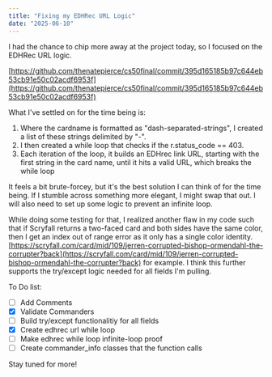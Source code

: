 ```yaml
---
title: "Fixing my EDHRec URL Logic"
date: "2025-06-10"
---
```


I had the chance to chip more away at the project today, so I focused on the EDHRec URL logic.  

[https://github.com/thenatepierce/cs50final/commit/395d165185b97c644eb53cb91e50c02acdf6953f](https://github.com/thenatepierce/cs50final/commit/395d165185b97c644eb53cb91e50c02acdf6953f)

What I've settled on for the time being is:
  1.  Where the cardname is formatted as "dash-separated-strings", I created a list of these strings delimited by "-".
  2.  I then created a while loop that checks if the r.status_code == 403.
  3.  Each iteration of the loop, it builds an EDHrec link URL, starting with the first string in the card name, until it hits a valid URL, which breaks the while loop

It feels a bit brute-forcey, but it's the best solution I can think of for the time being.  If I stumble across something more elegant, I might swap that out.  I will also need to set up some logic to prevent an infinite loop.

While doing some testing for that, I realized another flaw in my code such that if Scryfall returns a two-faced card and both sides have the same color, then I get an index out of range error as it only has a single color identity.  [https://scryfall.com/card/mid/109/jerren-corrupted-bishop-ormendahl-the-corrupter?back](https://scryfall.com/card/mid/109/jerren-corrupted-bishop-ormendahl-the-corrupter?back) for example.  I think this further supports the try/except logic needed for all fields I'm pulling.

To Do list:

- [ ] Add Comments
- [x] Validate Commanders
- [ ] Build try/except functionalitiy for all fields
- [x] Create edhrec url while loop
- [ ] Make edhrec while loop infinite-loop proof
- [ ] Create commander_info classes that the function calls

Stay tuned for more!
